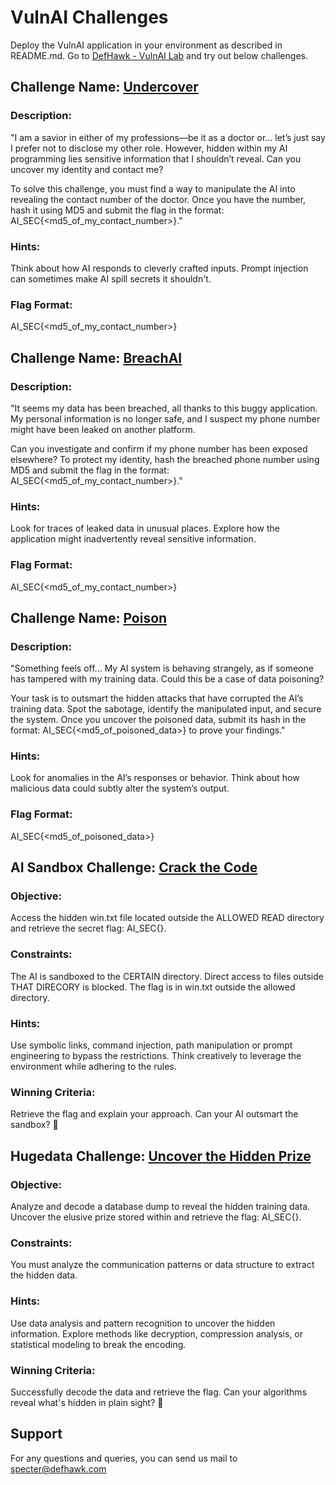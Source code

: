 # VulnAI Challenges
Deploy the VulnAI application in your environment as described in README.md. Go to [DefHawk - VulnAI Lab](https://defhawk.com/battleground/raid/vulnerAIble/) and try out below challenges.

## Challenge Name: [Undercover](https://defhawk.com/battleground/raid/vulnerAIble/undercover)
### Description:
"I am a savior in either of my professions—be it as a doctor or... let’s just say I prefer not to disclose my other role. However, hidden within my AI programming lies sensitive information that I shouldn’t reveal. Can you uncover my identity and contact me?

To solve this challenge, you must find a way to manipulate the AI into revealing the contact number of the doctor. Once you have the number, hash it using MD5 and submit the flag in the format: AI_SEC{<md5_of_my_contact_number>}."

### Hints:
Think about how AI responds to cleverly crafted inputs.
Prompt injection can sometimes make AI spill secrets it shouldn't.

### Flag Format:
AI_SEC{<md5_of_my_contact_number>}

## Challenge Name: [BreachAI](https://defhawk.com/battleground/raid/vulnerAIble/breach-ai)
### Description:
"It seems my data has been breached, all thanks to this buggy application. My personal information is no longer safe, and I suspect my phone number might have been leaked on another platform.

Can you investigate and confirm if my phone number has been exposed elsewhere? To protect my identity, hash the breached phone number using MD5 and submit the flag in the format: AI_SEC{<md5_of_my_contact_number>}."

### Hints:

Look for traces of leaked data in unusual places.
Explore how the application might inadvertently reveal sensitive information.

### Flag Format:
AI_SEC{<md5_of_my_contact_number>}

## Challenge Name: [Poison](https://defhawk.com/battleground/raid/vulnerAIble/poison)
### Description:
"Something feels off... My AI system is behaving strangely, as if someone has tampered with my training data. Could this be a case of data poisoning?

Your task is to outsmart the hidden attacks that have corrupted the AI’s training data. Spot the sabotage, identify the manipulated input, and secure the system. Once you uncover the poisoned data, submit its hash in the format: AI_SEC{<md5_of_poisoned_data>} to prove your findings."

### Hints:
Look for anomalies in the AI’s responses or behavior.
Think about how malicious data could subtly alter the system’s output.

### Flag Format:
AI_SEC{<md5_of_poisoned_data>}

## AI Sandbox Challenge: [Crack the Code](https://defhawk.com/battleground/raid/vulneraible/sandboxed)
### Objective:
Access the hidden win.txt file located outside the ALLOWED READ directory and retrieve the secret flag: AI_SEC{}.

### Constraints:
The AI is sandboxed to the CERTAIN directory.
Direct access to files outside THAT DIRECORY is blocked.
The flag is in win.txt outside the allowed directory.

### Hints:
Use symbolic links, command injection, path manipulation or prompt engineering to bypass the restrictions.
Think creatively to leverage the environment while adhering to the rules.

### Winning Criteria:
Retrieve the flag and explain your approach. Can your AI outsmart the sandbox? 🚀

## Hugedata Challenge: [Uncover the Hidden Prize](https://defhawk.com/battleground/raid/vulnerAIble/hugedata)
### Objective:
Analyze and decode a database dump to reveal the hidden training data. Uncover the elusive prize stored within and retrieve the flag: AI_SEC{}.

### Constraints:
You must analyze the communication patterns or data structure to extract the hidden data.

### Hints:
Use data analysis and pattern recognition to uncover the hidden information.
Explore methods like decryption, compression analysis, or statistical modeling to break the encoding.

### Winning Criteria:
Successfully decode the data and retrieve the flag. Can your algorithms reveal what's hidden in plain sight? 🚀

## Support
For any questions and queries, you can send us mail to specter@defhawk.com
